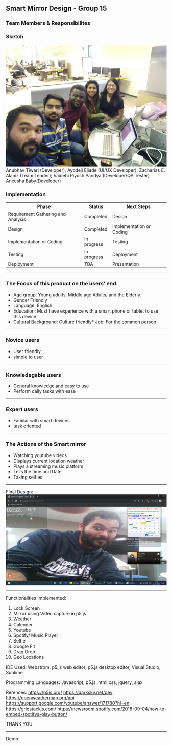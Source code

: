 ## Smart Mirror Design - Group 15

### Team Members & Responsibilites
### Sketch
<img src = "group15.jpg">
<caption>Anubhav Tiwari (Developer); Ayodeji Ejiade (UI/UX Developer); Zacharias E. Alaniz (Team Leader); Vaidehi Piyush Pandya (Developer/QA Tester) Aneesha Baby(Developer)</caption>

### Implementation
<table width="100%">
<tr>
<th>Phase</th><th>Status</th><th>Next Steps</th>
</tr>

<tr>
<td>Requirement Gathering and Analysis</td><td>Completed</td><td>Design</td>
</tr>

<tr>
<td>Design</td><td>Completed</td><td>Implementation or Coding</td>
</tr>


<tr>
<td>Implementation or Coding</td><td> In progress</td><td>Testing</td>
</tr>


<tr>
<td>Testing</td><td>In progress</td><td>Deployment</td>
</tr>

<tr>
<td>Deployment</td><td>TBA</td><td>Presentation</td>
</tr>


</table>

- - - -
### The Focus of this product on the users' end. 
  * Age group: Young adults, Middle age Adults, and the Elderly. 
  * Gender Friendly
  * Language: English 
  * Education: Must have experience with a smart phone or tablet to use this device.
  * Cultural Background: Culture friendly* Job: For the common person
 - - - - 
### Novice users
  * User friendly 
  * simple to user
- - - - 
### Knowledegable users 
  * General knowledge and easy to use
  * Perform daily tasks with ease
- - - -
### Expert users 
* Familar with smart devices 
* task oriented
- - - -
### The Actions of the Smart mirror
* Watching youtube videos 
* Displays current location weather
* Plays a streaming music platform 
* Tells the time and Date
* Taking selfies 
- - - - 
Final Design:
<img src = "Group15_Main.png">
- - - -
Functionalities Implemented:

1. Lock Screen
2. Mirror using Video capture in p5.js
3. Weather
4. Calender
5. Youtube
6. Spotify/ Music Player
7. Selfie
8. Google Fit
9. Drag Drop
10. Geo Locations

IDE Used:
Webstrom, p5.js web editor, p5.js desktop editor, Visual Studio, Sublime

Programming Languages:
Javascript, p5.js, html,css, jquery, ajax

Rerences:
https://p5js.org/
https://darksky.net/dev
https://openweathermap.org/api
https://support.google.com/youtube/answer/171780?hl=en
https://gridstackjs.com/
https://newsroom.spotify.com/2018-09-04/how-to-embed-spotifys-play-button/

THANK YOU


- - - -
Demo
